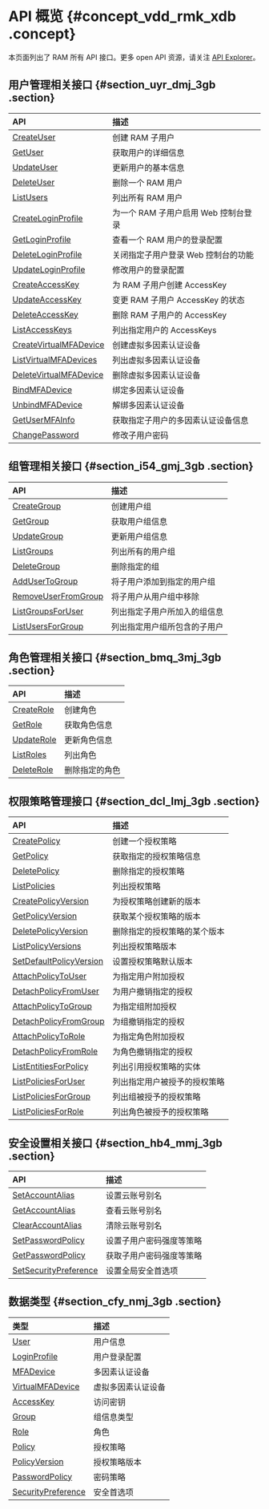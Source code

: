 # API 概览 {#concept_vdd_rmk_xdb .concept}

本页面列出了 RAM 所有 API 接口。更多 open API 资源，请关注 [API Explorer](https://api.aliyun.com/)。

## 用户管理相关接口 {#section_uyr_dmj_3gb .section}

|API|描述|
|:--|:-|
|[CreateUser](intl.zh-CN/API参考/用户管理接口/CreateUser.md)|创建 RAM 子用户|
|[GetUser](intl.zh-CN/API参考/用户管理接口/GetUser.md)|获取用户的详细信息|
|[UpdateUser](intl.zh-CN/API参考/用户管理接口/UpdateUser.md)|更新用户的基本信息|
|[DeleteUser](intl.zh-CN/API参考/用户管理接口/DeleteUser.md)|删除一个 RAM 用户|
|[ListUsers](intl.zh-CN/API参考/用户管理接口/ListUsers.md#)|列出所有 RAM 用户|
|[CreateLoginProfile](intl.zh-CN/API参考/用户管理接口/CreateLoginProfile.md)|为一个 RAM 子用户启用 Web 控制台登录|
|[GetLoginProfile](intl.zh-CN/API参考/用户管理接口/GetLoginProfile.md)|查看一个 RAM 用户的登录配置|
|[DeleteLoginProfile](intl.zh-CN/API参考/用户管理接口/DeleteLoginProfile.md)|关闭指定子用户登录 Web 控制台的功能|
|[UpdateLoginProfile](intl.zh-CN/API参考/用户管理接口/UpdateLoginProfile.md#)|修改用户的登录配置|
|[CreateAccessKey](intl.zh-CN/API参考/用户管理接口/CreateAccessKey.md)|为 RAM 子用户创建 AccessKey|
|[UpdateAccessKey](intl.zh-CN/API参考/用户管理接口/UpdateAccessKey.md)|变更 RAM 子用户 AccessKey 的状态|
|[DeleteAccessKey](intl.zh-CN/API参考/用户管理接口/DeleteAccessKey.md)|删除 RAM 子用户的 AccessKey|
|[ListAccessKeys](intl.zh-CN/API参考/用户管理接口/ListAccessKeys.md)|列出指定用户的 AccessKeys|
|[CreateVirtualMFADevice](intl.zh-CN/API参考/用户管理接口/CreateVirtualMFADevice.md)|创建虚拟多因素认证设备|
|[ListVirtualMFADevices](intl.zh-CN/API参考/用户管理接口/ListVirtualMFADevices.md)|列出虚拟多因素认证设备|
|[DeleteVirtualMFADevice](intl.zh-CN/API参考/用户管理接口/DeleteVirtualMFADevice.md)|删除虚拟多因素认证设备|
|[BindMFADevice](intl.zh-CN/API参考/用户管理接口/BindMFADevice.md)|绑定多因素认证设备|
|[UnbindMFADevice](intl.zh-CN/API参考/用户管理接口/UnbindMFADevice.md)|解绑多因素认证设备|
|[GetUserMFAInfo](intl.zh-CN/API参考/用户管理接口/GetUserMFAInfo.md)|获取指定子用户的多因素认证设备信息|
|[ChangePassword](intl.zh-CN/API参考/用户管理接口/ChangePassword.md)|修改子用户密码|

## 组管理相关接口 {#section_i54_gmj_3gb .section}

|API|描述|
|:--|:-|
|[CreateGroup](intl.zh-CN/API参考/组管理接口/CreateGroup.md)|创建用户组|
|[GetGroup](intl.zh-CN/API参考/组管理接口/GetGroup.md)|获取用户组信息|
|[UpdateGroup](intl.zh-CN/API参考/组管理接口/UpdateGroup.md)|更新用户组信息|
|[ListGroups](intl.zh-CN/API参考/组管理接口/ListGroups.md)|列出所有的用户组|
|[DeleteGroup](intl.zh-CN/API参考/组管理接口/DeleteGroup.md)|删除指定的组|
|[AddUserToGroup](intl.zh-CN/API参考/组管理接口/AddUserToGroup.md)|将子用户添加到指定的用户组|
|[RemoveUserFromGroup](intl.zh-CN/API参考/组管理接口/RemoveUserFromGroup.md)|将子用户从用户组中移除|
|[ListGroupsForUser](intl.zh-CN/API参考/组管理接口/ListGroupsForUser.md)|列出指定子用户所加入的组信息|
|[ListUsersForGroup](intl.zh-CN/API参考/组管理接口/ListUsersForGroup.md)|列出指定用户组所包含的子用户|

## 角色管理相关接口 {#section_bmq_3mj_3gb .section}

|API|描述|
|:--|:-|
|[CreateRole](intl.zh-CN/API参考/角色管理接口/CreateRole.md)|创建角色|
|[GetRole](intl.zh-CN/API参考/角色管理接口/GetRole.md)|获取角色信息|
|[UpdateRole](intl.zh-CN/API参考/角色管理接口/UpdateRole.md)|更新角色信息|
|[ListRoles](intl.zh-CN/API参考/角色管理接口/ListRoles.md)|列出角色|
|[DeleteRole](intl.zh-CN/API参考/角色管理接口/DeleteRole.md)|删除指定的角色|

## 权限策略管理接口 {#section_dcl_lmj_3gb .section}

|API|描述|
|:--|:-|
|[CreatePolicy](intl.zh-CN/API参考/权限策略管理接口/CreatePolicy.md)|创建一个授权策略|
|[GetPolicy](intl.zh-CN/API参考/权限策略管理接口/GetPolicy.md)|获取指定的授权策略信息|
|[DeletePolicy](intl.zh-CN/API参考/权限策略管理接口/DeletePolicy.md)|删除指定的授权策略|
|[ListPolicies](intl.zh-CN/API参考/权限策略管理接口/ListPolicies.md)|列出授权策略|
|[CreatePolicyVersion](intl.zh-CN/API参考/权限策略管理接口/CreatePolicyVersion.md)|为授权策略创建新的版本|
|[GetPolicyVersion](intl.zh-CN/API参考/权限策略管理接口/GetPolicyVersion.md)|获取某个授权策略的版本|
|[DeletePolicyVersion](intl.zh-CN/API参考/权限策略管理接口/DeletePolicyVersion.md)|删除指定的授权策略的某个版本|
|[ListPolicyVersions](intl.zh-CN/API参考/权限策略管理接口/ListPolicyVersions.md)|列出授权策略版本|
|[SetDefaultPolicyVersion](intl.zh-CN/API参考/权限策略管理接口/SetDefaultPolicyVersion.md)|设置授权策略默认版本|
|[AttachPolicyToUser](intl.zh-CN/API参考/权限策略管理接口/AttachPolicyToUser.md)|为指定用户附加授权|
|[DetachPolicyFromUser](intl.zh-CN/API参考/权限策略管理接口/DetachPolicyFromUser.md)|为用户撤销指定的授权|
|[AttachPolicyToGroup](intl.zh-CN/API参考/权限策略管理接口/AttachPolicyToGroup.md)|为指定组附加授权|
|[DetachPolicyFromGroup](intl.zh-CN/API参考/权限策略管理接口/DetachPolicyFromGroup.md)|为组撤销指定的授权|
|[AttachPolicyToRole](intl.zh-CN/API参考/权限策略管理接口/AttachPolicyToRole.md)|为指定角色附加授权|
|[DetachPolicyFromRole](intl.zh-CN/API参考/权限策略管理接口/DetachPolicyFromRole.md)|为角色撤销指定的授权|
|[ListEntitiesForPolicy](intl.zh-CN/API参考/权限策略管理接口/ListEntitiesForPolicy.md)|列出引用授权策略的实体|
|[ListPoliciesForUser](intl.zh-CN/API参考/权限策略管理接口/ListPoliciesForUser.md)|列出指定用户被授予的授权策略|
|[ListPoliciesForGroup](intl.zh-CN/API参考/权限策略管理接口/ListPoliciesForGroup.md)|列出组被授予的授权策略|
|[ListPoliciesForRole](intl.zh-CN/API参考/权限策略管理接口/ListPoliciesForRole.md)|列出角色被授予的授权策略|

## 安全设置相关接口 {#section_hb4_mmj_3gb .section}

|API|描述|
|:--|:-|
|[SetAccountAlias](intl.zh-CN/API参考/安全设置接口/SetAccountAlias.md)|设置云账号别名|
|[GetAccountAlias](intl.zh-CN/API参考/安全设置接口/GetAccountAlias.md)|查看云账号别名|
|[ClearAccountAlias](intl.zh-CN/API参考/安全设置接口/ClearAccountAlias.md)|清除云账号别名|
|[SetPasswordPolicy](intl.zh-CN/API参考/安全设置接口/SetPasswordPolicy.md)|设置子用户密码强度等策略|
|[GetPasswordPolicy](intl.zh-CN/API参考/安全设置接口/GetPasswordPolicy.md)|获取子用户密码强度等策略|
|[SetSecurityPreference](intl.zh-CN/API参考/安全设置接口/SetSecurityPreference.md)|设置全局安全首选项|

## 数据类型 {#section_cfy_nmj_3gb .section}

|类型|描述|
|:-|:-|
|[User](intl.zh-CN/API参考/数据类型/User.md)|用户信息|
|[LoginProfile](intl.zh-CN/API参考/数据类型/LoginProfile.md)|用户登录配置|
|[MFADevice](intl.zh-CN/API参考/数据类型/MFADevice.md)|多因素认证设备|
|[VirtualMFADevice](intl.zh-CN/API参考/数据类型/VirtualMFADevice.md)|虚拟多因素认证设备|
|[AccessKey](intl.zh-CN/API参考/数据类型/AccessKey.md)|访问密钥|
|[Group](intl.zh-CN/API参考/数据类型/Group.md)|组信息类型|
|[Role](intl.zh-CN/API参考/数据类型/Role.md)|角色|
|[Policy](intl.zh-CN/API参考/数据类型/Policy.md)|授权策略|
|[PolicyVersion](intl.zh-CN/API参考/数据类型/PolicyVersion.md)|授权策略版本|
|[PasswordPolicy](intl.zh-CN/API参考/数据类型/PasswordPolicy.md)|密码策略|
|[SecurityPreference](intl.zh-CN/API参考/数据类型/SecurityPreference.md)|安全首选项|

